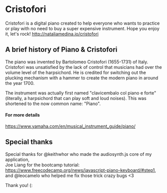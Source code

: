 # Cristofori 
Cristofori is a digital piano created to help everyone who wants to practice or play 
with no need to buy a super expensive instrument. Hope you enjoy it, let's rock!
http://nataliamedina.io/cristofori


## A brief history of Piano & Cristofori
The piano was invented by Bartolomeo Cristofori (1655-1731) of Italy. Cristofori was unsatisfied by the lack of control that musicians had over the volume 
level of the harpsichord. He is credited for switching out the plucking mechanism with a hammer to create the modern piano in around the year 1700.

The instrument was actually first named "clavicembalo col piano e forte" (literally, a harpsichord that can play soft and loud noises). 
This was shortened to the now common name: "Piano".

#### For more details
https://www.yamaha.com/en/musical_instrument_guide/piano/

## Special thanks
Special thanks for 
@keithwhor who made the audiosynth.js core of my application,  
Joe Liang for the bootcamp tutorial: https://www.freecodecamp.org/news/javascript-piano-keyboard/#step1,
and @leocamelo who helped me fix those trick crazy bugs <3 

Thank you! (:
